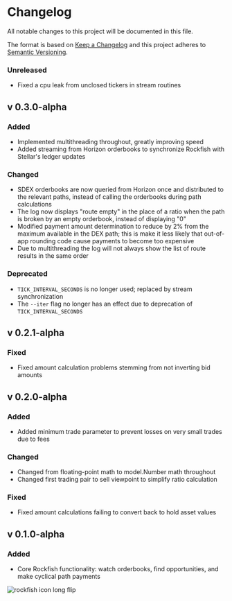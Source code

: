 # Changelog
All notable changes to this project will be documented in this file.

The format is based on [Keep a Changelog](http://keepachangelog.com/en/1.0.0/)
and this project adheres to [Semantic Versioning](http://semver.org/spec/v2.0.0.html).

### Unreleased
- Fixed a cpu leak from unclosed tickers in stream routines

## v 0.3.0-alpha

### Added
- Implemented multithreading throughout, greatly improving speed
- Added streaming from Horizon orderbooks to synchronize Rockfish with Stellar's ledger updates

### Changed
- SDEX orderbooks are now queried from Horizon once and distributed to the relevant paths, instead of calling the orderbooks during path calculations
- The log now displays "route empty" in the place of a ratio when the path is broken by an empty orderbook, instead of displaying "0"
- Modified payment amount determination to reduce by 2% from the maximum available in the DEX path; this is make it less likely that out-of-app rounding code cause payments to become too expensive
- Due to multithreading the log will not always show the list of route results in the same order

### Deprecated
- `TICK_INTERVAL_SECONDS` is no longer used; replaced by stream synchronization
- The `--iter` flag no longer has an effect due to deprecation of `TICK_INTERVAL_SECONDS`



## v 0.2.1-alpha
### Fixed
- Fixed amount calculation problems stemming from not inverting bid amounts


## v 0.2.0-alpha
### Added
- Added minimum trade parameter to prevent losses on very small trades due to fees
### Changed
- Changed from floating-point math to model.Number math throughout
- Changed first trading pair to sell viewpoint to simplify ratio calculation
### Fixed
- Fixed amount calculations failing to convert back to hold asset values


## v 0.1.0-alpha
### Added
- Core Rockfish functionality: watch orderbooks, find opportunities, and make cyclical path payments

![rockfish icon long flip](https://user-images.githubusercontent.com/43561569/52517024-0c518c00-2bfa-11e9-9cd0-e2443d7868f1.png)
